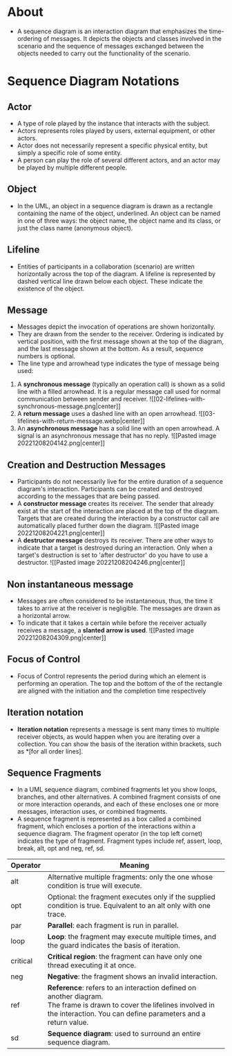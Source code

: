 # About
- A sequence diagram is an interaction diagram that emphasizes the time-ordering of messages. It depicts the objects and classes involved in the scenario and the sequence of messages exchanged between the objects needed to carry out the functionality of the scenario.
# Sequence Diagram Notations
## Actor
- A type of role played by the instance that interacts with the subject.
- Actors represents roles played by users, external equipment, or other actors.
- Actor does not necessarily represent a specific physical entity, but simply a specific role of some entity.
- A person can play the role of several different actors, and an actor may be played by multiple different people.
## Object
- In the UML, an object in a sequence diagram is drawn as a rectangle containing the name of the object, underlined. An object can be named in one of three ways: the object name, the object name and its class, or just the class name (anonymous object).
## Lifeline
- Entities of participants in a collaboration (scenario) are written horizontally across the top of the diagram. A lifeline is represented by dashed vertical line drawn below each object. These indicate the existence of the object.
## Message
- Messages depict the invocation of operations are shown horizontally. 
- They are drawn from the sender to the receiver. Ordering is indicated by vertical position, with the first message shown at the top of the diagram, and the last message shown at the bottom. As a result, sequence numbers is optional.
- The line type and arrowhead type indicates the type of message being used:
1. A **synchronous message** (typically an operation call) is shown as a solid line with a filled arrowhead. It is a regular message call used for normal communication between sender and receiver.
![[02-lifelines-with-synchronous-message.png|center]]
2. A **return message** uses a dashed line with an open arrowhead.
![[03-lifelines-with-return-message.webp|center]]
3. An **asynchronous message** has a solid line with an open arrowhead. A signal is an asynchronous message that has no reply.
![[Pasted image 20221208204142.png|center]]
## Creation and Destruction Messages
- Participants do not necessarily live for the entire duration of a sequence diagram's interaction. Participants can be created and destroyed according to the messages that are being passed.
- A **constructor message** creates its receiver. The sender that already exist at the start of the interaction are placed at the top of the diagram. Targets that are created during the interaction by a constructor call are automatically placed further down the diagram.
![[Pasted image 20221208204221.png|center]]
- A **destructor message** destroys its receiver. There are other ways to indicate that a target is destroyed during an interaction. Only when a target's destruction is set to 'after destructor' do you have to use a destructor.
![[Pasted image 20221208204246.png|center]]
## Non instantaneous message
- Messages are often considered to be instantaneous, thus, the time it takes to arrive at the receiver is negligible. The messages are drawn as a horizontal arrow. 
- To indicate that it takes a certain while before the receiver actually receives a message, a **slanted arrow is used**.
![[Pasted image 20221208204309.png|center]]
## Focus of Control
- Focus of Control represents the period during which an element is performing an operation. The top and the bottom of the of the rectangle are aligned with the initiation and the completion time respectively
## Iteration notation
- **Iteration notation** represents a message is sent many times to multiple receiver objects, as would happen when you are iterating over a collection. You can show the basis of the iteration within brackets, such as *[for all order lines].
## Sequence Fragments
- In a UML sequence diagram, combined fragments let you show loops, branches, and other alternatives. A combined fragment consists of one or more interaction operands, and each of these encloses one or more messages, interaction uses, or combined fragments.
- A sequence fragment is represented as a box called a combined fragment, which encloses a portion of the interactions within a sequence diagram. The fragment operator (in the top left cornet) indicates the type of fragment. Fragment types include ref, assert, loop, break, alt, opt and neg, ref, sd.

| Operator | Meaning                                                                                                                                                                                     |
| -------- | ------------------------------------------------------------------------------------------------------------------------------------------------------------------------------------------- |
| alt      | Alternative multiple fragments: only the one whose condition is true will execute.                                                                                                          |
| opt      | Optional: the fragment executes only if the supplied condition is true. Equivalent to an alt only with one trace.                                                                           |
| par      | **Parallel**: each fragment is run in parallel.                                                                                                                                             |
| loop     | **Loop**: the fragment may execute multiple times, and the guard indicates the basis of iteration.                                                                                          |
| critical | **Critical region**: the fragment can have only one thread executing it at once.                                                                                                            |
| neg      | **Negative**: the fragment shows an invalid interaction.                                                                                                                                    |
| ref      | **Reference**: refers to an interaction defined on another diagram.<br>The frame is drawn to cover the lifelines involved in the interaction. You can define parameters and a return value. |
| sd       | **Sequence diagram**: used to surround an entire sequence diagram.                                                                                                                          |
